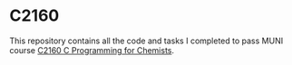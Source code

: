 # C2160

This repository contains all the code and tasks I completed to pass MUNI course [C2160 C Programming for Chemists]([https://is.muni.cz/auth/predmet/sci/jaro2024/C2160](https://is.muni.cz/course/sci/spring2024/C2160)).
